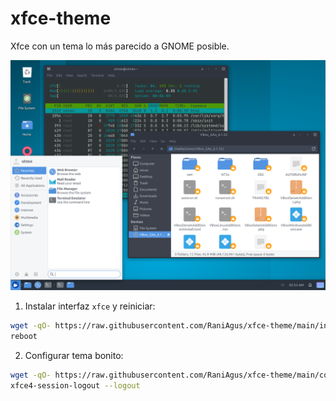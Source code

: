 # xfce-theme

Xfce con un tema lo más parecido a GNOME posible.

![result](.img/result.png)

1. Instalar interfaz `xfce` y reiniciar:

```bash
wget -qO- https://raw.githubusercontent.com/RaniAgus/xfce-theme/main/install.sh | bash -x
reboot
```

2. Configurar tema bonito:

```bash
wget -qO- https://raw.githubusercontent.com/RaniAgus/xfce-theme/main/configure.sh | bash -x
xfce4-session-logout --logout
```
